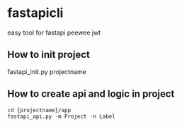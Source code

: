 # fastapicli 
easy tool for fastapi peewee jwt

## How to init project
fastapi_init.py projectname

## How to create api and logic in project
```
cd {projectname}/app
fastapi_api.py -m Project -n Label 
```
